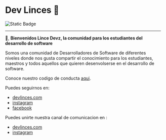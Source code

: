 # Dev Linces 🐅

![Static Badge](https://img.shields.io/badge/SLACK-j?style=flat&label=JOIN%20US&color=red)

 <hr />

🤙, **Bienvenidos Lince Devz, la comunidad para los estudiantes del desarrollo de software**

Somos una comunidad de Desarrolladores de Software de diferentes niveles donde nos gusta compartir el conocimiento para los estudiantes, maestros y todos aquellos que quieren desenvolserse en el desarrollo de software.

Conoce nuestro codigo de conducta [aqui]().

Puedes seguirnos en:

- [devlinces.com]()
- [instagram]()
- [facebook]()

Puedes unirte nuestra canal de comunicacion en :

- [devlinces.com]()
- [instagram]()

